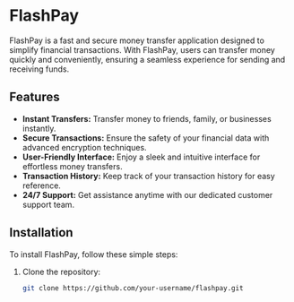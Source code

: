 # FlashPay

FlashPay is a fast and secure money transfer application designed to simplify financial transactions. With FlashPay, users can transfer money quickly and conveniently, ensuring a seamless experience for sending and receiving funds.

## Features

- **Instant Transfers:** Transfer money to friends, family, or businesses instantly.
- **Secure Transactions:** Ensure the safety of your financial data with advanced encryption techniques.
- **User-Friendly Interface:** Enjoy a sleek and intuitive interface for effortless money transfers.
- **Transaction History:** Keep track of your transaction history for easy reference.
- **24/7 Support:** Get assistance anytime with our dedicated customer support team.

## Installation

To install FlashPay, follow these simple steps:

1. Clone the repository:
   ```bash
   git clone https://github.com/your-username/flashpay.git
